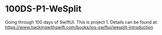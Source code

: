# 100DS-P1-WeSplit
Going through 100 days of SwiftUI. This is project 1. Details can be found at: https://www.hackingwithswift.com/books/ios-swiftui/wesplit-introduction

